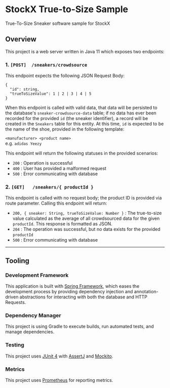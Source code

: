 # StockX True-to-Size Sample
True-To-Size Sneaker software sample for StockX

## Overview
This project is a web server written in Java 11 which exposes two endpoints:

### 1. `[POST]  /sneakers/crowdsource`
This endpoint expects the following JSON Request Body:

```
{
  "id": string,
  "trueToSizeValue": 1 | 2 | 3 | 4 | 5
}
```

When this endpoint is called with valid data, that data will be persisted to the database's `sneaker-crowdsource-data` 
table; if no data has ever been recorded for the provided `id` (the sneaker identifier), a record will be created in the 
`Sneakers` table for this entity. At this time, `id` is expected to be the name of the shoe, provided in the following 
template:

`<manufacturer> <product name>`  
e.g. `adidas Yeezy`

This endpoint will return the following statuses in the provided scenarios:

* `200` : Operation is successful
* `400` : User has provided a malformed request
* `500` : Error communicating with database

### 2. `[GET]   /sneakers/{ productId }`

This endpoint is called with no request body; the product ID is provided via route parameter. Calling this endpoint will
return:

* `200, { sneaker: String, trueToSizeValue: Number }` : The true-to-size value calculated as the average of all crowdsourced data for the 
given `productId`. This response is formatted as JSON.
* `204` : The operation was successful, but no data exists for the provided `productId`
* `500` : Error communicating with database  

---

## Tooling

### Development Framework
This application is built with [Spring Framework](https://github.com/spring-projects/spring-framework), which eases the
development process by providing dependency injection and annotation-driven abstractions for interacting with both the 
database and HTTP Requests. 

### Dependency Manager
This project is using Gradle to execute builds, run automated tests, and manage dependencies.

### Testing
This project uses [JUnit 4](https://junit.org/junit4/) with [AssertJ](https://github.com/joel-costigliola/assertj-core) and [Mockito](https://github.com/mockito/mockito).

### Metrics
This project uses [Prometheus](https://github.com/prometheus/prometheus) for reporting metrics.
